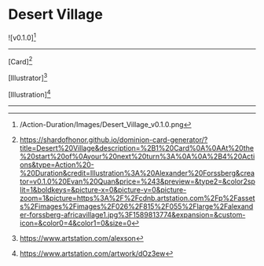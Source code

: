# Desert Village

![v0.1.0][^v0.1.0]

---

[Card][^Card]

[Illustrator][^Illustrator]

[Illustration][^Illustration]

---

[^v0.1.0]: /Action-Duration/Images/Desert_Village_v0.1.0.png
[^Card]: https://shardofhonor.github.io/dominion-card-generator/?title=Desert%20Village&description=%2B1%20Card%0A%0AAt%20the%20start%20of%0Ayour%20next%20turn%3A%0A%0A%2B4%20Actions&type=Action%20-%20Duration&credit=Illustration%3A%20Alexander%20Forssberg&creator=v0.1.0%20Evan%20Quan&price=%243&preview=&type2=&color2split=1&boldkeys=&picture-x=0&picture-y=0&picture-zoom=1&picture=https%3A%2F%2Fcdnb.artstation.com%2Fp%2Fassets%2Fimages%2Fimages%2F026%2F815%2F055%2Flarge%2Falexander-forssberg-africavillage1.jpg%3F1589813774&expansion=&custom-icon=&color0=4&color1=0&size=0
[^Illustrator]: https://www.artstation.com/alexson
[^Illustration]: https://www.artstation.com/artwork/dOz3ew
